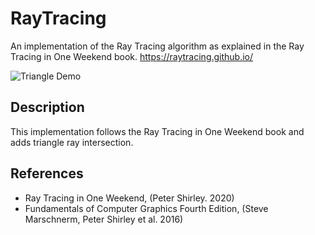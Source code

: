 # RayTracing
An implementation of the Ray Tracing algorithm as explained in the Ray Tracing in One Weekend book.
https://raytracing.github.io/

![Triangle Demo](https://user-images.githubusercontent.com/41773320/152881660-2967f354-9430-4f10-bf17-25b13de644dc.png)


## Description
This implementation follows the Ray Tracing in One Weekend book and adds triangle ray intersection.

## References
<ul>
<li>Ray Tracing in One Weekend, (Peter Shirley. 2020)</li>
<li>Fundamentals of Computer Graphics Fourth Edition, (Steve Marschnerm, Peter Shirley et al. 2016)</li>
</ul>
